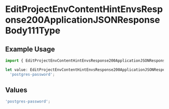# EditProjectEnvContentHintEnvsResponse200ApplicationJSONResponseBody111Type

## Example Usage

```typescript
import { EditProjectEnvContentHintEnvsResponse200ApplicationJSONResponseBody111Type } from '@vercel/client/models/operations';

let value: EditProjectEnvContentHintEnvsResponse200ApplicationJSONResponseBody111Type =
  'postgres-password';
```

## Values

```typescript
'postgres-password';
```
